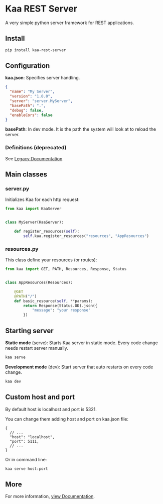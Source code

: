 # Kaa REST Server

A very simple python server framework for REST applications.

## Install

```bash
pip install kaa-rest-server
```

## Configuration

**kaa.json**: Specifies server handling.

```json
{
  "name": "My Server",
  "version": "1.0.0",
  "server": "server.MyServer",
  "basePath": ".",
  "debug": false,
  "enableCors": false
}
```

**basePath**: In dev mode. It is the path the system will look at to reload the server.

### Definitions (deprecated)

See [Legacy Documentation](docs/legacy.md)

## Main classes

### server.py

Initializes Kaa for each http request:

```python
from kaa import KaaServer


class MyServer(KaaServer):

    def register_resources(self):
        self.kaa.register_resources("resources", "AppResources")
```

### resources.py

This class define your resources (or routes):

```python
from kaa import GET, PATH, Resources, Response, Status


class AppResources(Resources):

    @GET
    @PATH("/")
    def basic_resource(self, **params):
        return Response(Status.OK).json({
            "message": "your response"
        })
```

## Starting server

**Static mode** (serve): Starts Kaa server in static mode. Every code change needs restart server manually.

```bash
kaa serve
```

**Development mode** (dev): Start server that auto restarts on every code change.

```bash
kaa dev
```

## Custom host and port

By default host is localhost and port is 5321.

You can change them adding host and port on kaa.json file:

```jsonc
{
  // ...
  "host": "localhost",
  "port": 5111,
  // ...
}
```

Or in command line:

```bash
kaa serve host:port
```

## More

For more information, [view Documentation](docs/README.md).
